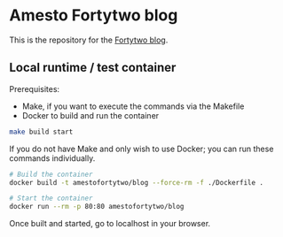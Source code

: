 # Amesto Fortytwo blog

This is the repository for the [Fortytwo blog](https://blog.amestofortytwo.com).

## Local runtime / test container

Prerequisites:

- Make, if you want to execute the commands via the Makefile
- Docker to build and run the container

```sh
make build start
```

If you do not have Make and only wish to use Docker; you can run these commands individually.

```sh
# Build the container
docker build -t amestofortytwo/blog --force-rm -f ./Dockerfile .

# Start the container
docker run --rm -p 80:80 amestofortytwo/blog
```

Once built and started, go to localhost in your browser.